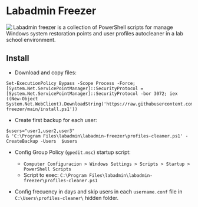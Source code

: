 # Labadmin Freezer
<img align="left" src="https://www.iconfinder.com/icons/8610360/download/png/128">
Labadmin freezer is a collection of PowerShell scripts for manage Windows system restoration points and user profiles autocleaner in a lab school environment.




## Install
* Download and copy files:
```
Set-ExecutionPolicy Bypass -Scope Process -Force; [System.Net.ServicePointManager]::SecurityProtocol = [System.Net.ServicePointManager]::SecurityProtocol -bor 3072; iex ((New-Object System.Net.WebClient).DownloadString('https://raw.githubusercontent.com/leomarcov/labadmin-freezer/main/install.ps1'))
```
* Create first backup for each user:
```
$users="user1,user2,user3"
& 'C:\Program Files\labadmin\labadmin-freezer\profiles-cleaner.ps1' -CreateBackup -Users  $users
```
* Config Group Policy (`gpedit.msc`) startup script:
  * `Computer Configuracion > Windows Settings > Scripts > Startup > PowerShell Scripts`
  * Script to exec: `C:\Program Files\labadmin\labadmin-freezer\profiles-cleaner.ps1`
 
* Config frecuency in days and skip users in each `username.conf` file in `C:\Users\profiles-cleaner\` hidden folder.
